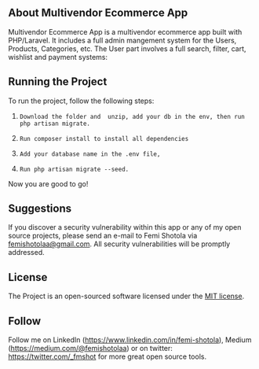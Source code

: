 ## About Multivendor Ecommerce App
Multivendor Ecommerce App is a multivendor ecommerce app built with PHP/Laravel. It includes a full admin mangement system for the Users, Products, Categories, etc. The User part involves a full search, filter, cart, wishlist and payment systems:

## Running the Project
 To run the project, follow the following steps:
 1.     Download the folder and  unzip, add your db in the env, then run php artisan migrate.
 2.     Run composer install to install all dependencies
 3.     Add your database name in the .env file,
 4.     Run php artisan migrate --seed. 

Now you are good to go! 
 
## Suggestions
If you discover a security vulnerability within this app or any of my open source projects, please send an e-mail to Femi Shotola via [femishotolaa@gmail.com](mailto:femishotolaa@gmail.com). All security vulnerabilities will be promptly addressed.

## License
The Project is an open-sourced software licensed under the [MIT license](https://opensource.org/licenses/MIT).

## Follow
Follow me on LinkedIn (https://www.linkedin.com/in/femi-shotola), Medium (https://medium.com/@femishotolaa) or on twitter: https://twitter.com/_fmshot for more great open source tools.
